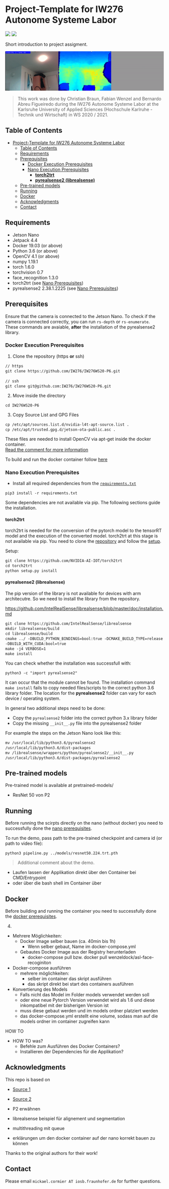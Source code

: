 # Project-Template for IW276 Autonome Systeme Labor

<a href="https://iwi-i-wiki.hs-karlsruhe.de/IWI_I/AutonomeSysteme/IW276WS20P6FaceExpressionRecognition"><img src="https://img.shields.io/badge/-Documentation-brightgreen"/></a>
<a href="https://hub.docker.com/repository/docker/wenzeldock/asl-p6-pyrealsense2"><img src="https://img.shields.io/badge/-Docker Hub-blue"/></a>

Short introduction to project assigment.

<p align="center">
  <img src="./demo.gif" />
</p>

> This work was done by Christian Braun, Fabian Wenzel and Bernardo Abreu Figueiredo during the IW276 Autonome Systeme Labor at the Karlsruhe University of Applied Sciences (Hochschule Karlruhe - Technik und Wirtschaft) in WS 2020 / 2021. 

## Table of Contents

- [Project-Template for IW276 Autonome Systeme Labor](#project-template-for-iw276-autonome-systeme-labor)
  - [Table of Contents](#table-of-contents)
  - [Requirements](#requirements)
  - [Prerequisites](#prerequisites)
    - [Docker Execution Prerequisites](#docker-execution-prerequisites)
    - [Nano Execution Prerequisites](#nano-execution-prerequisites)
      - [**torch2trt**](#torch2trt)
      - [**pyrealsense2 (librealsense)**](#pyrealsense2-librealsense)
  - [Pre-trained models <a name="pre-trained-models"></a>](#pre-trained-models-)
  - [Running](#running)
  - [Docker](#docker)
  - [Acknowledgments](#acknowledgments)
  - [Contact](#contact)

## Requirements

* Jetson Nano
* Jetpack 4.4
* Docker 19.03 (or above)
* Python 3.6 (or above)
* OpenCV 4.1 (or above)
* numpy 1.19.1
* torch 1.6.0
* torchvision 0.7
* face_recognition 1.3.0
* torch2trt (see [Nano Prerequisites](#torch2trt))
* pyrealsense2 2.38.1.2225 (see [Nano Prerequisites](#pyrealsense2-librealsense))

## Prerequisites

Ensure that the camera is connected to the Jetson Nano. 
To check if the camera is connected correctly, you can run `rs-depth` or `rs-enumerate`. These commands are avaiable, **after** the installation of the pyrealsense2 library.

### Docker Execution Prerequisites

1. Clone the repository (https **or** ssh)
```
// https
git clone https://github.com/IW276/IW276WS20-P6.git

// ssh
git clone git@github.com:IW276/IW276WS20-P6.git
```
2. Move inside the directory
```
cd IW276WS20-P6
```

3. Copy Source List and GPG Files

```
cp /etc/apt/sources.list.d/nvidia-l4t-apt-source.list .
cp /etc/apt/trusted.gpg.d/jetson-ota-public.asc .
```
These files are needed to install OpenCV via apt-get inside the docker container.  
[Read the comment for more information](https://github.com/dusty-nv/jetson-containers/issues/5#issuecomment-632829664)

To build and run the docker container follow [here](#docker)

### Nano Execution Prerequisites

- Install all required dependencies from the [`requirements.txt`](./requirements.txt)

```
pip3 install -r requirements.txt
```

Some dependencies are not available via pip. The following sections guide the installation.

#### **torch2trt**

torch2trt is needed for the conversion of the pytorch model to the tensorRT model and the execution of the converted model.
torch2trt at this stage is not available via pip.
You need to clone the [repository](https://github.com/NVIDIA-AI-IOT/torch2trt/) and follow the [setup](https://github.com/NVIDIA-AI-IOT/torch2trt/#setup).

Setup:
```
git clone https://github.com/NVIDIA-AI-IOT/torch2trt
cd torch2trt
python setup.py install
```

#### **pyrealsense2 (librealsense)**

The pip version of the library is not available for devices with arm architecutre. So we need to install the library from the repository.

https://github.com/IntelRealSense/librealsense/blob/master/doc/installation.md
```
git clone https://github.com/IntelRealSense/librealsense
mkdir librealsense/build
cd librealsense/build
cmake ../ -DBUILD_PYTHON_BINDINGS=bool:true -DCMAKE_BUILD_TYPE=release -DBUILD_WITH_CUDA:bool=true
make -j4 VERBOSE=1 
make install
```

You can check whether the installation was successfull with:
```
python3 -c "import pyrealsense2"
```

It can occur that the module cannot be found.
The installation command `make install` fails to copy needed files/scripts to the correct python 3.6 library folder. 
The location for the **pyrealsense2** folder can vary for each device / operating system.

In general two additional steps need to be done:
* Copy the `pyrealsense2` folder into the correct python 3.x library folder
* Copy the missing `__init__.py` file into the pyrealsense2 folder 

For example the steps on the Jetson Nano look like this:

```
mv /usr/local/lib/python3.6/pyrealsense2 /usr/local/lib/python3.6/dist-packages
mv /librealsense/wrappers/python/pyrealsense2/__init__.py /usr/local/lib/python3.6/dist-packages/pyrealsense2
```

## Pre-trained models <a name="pre-trained-models"></a>

Pre-trained model is available at pretrained-models/
- ResNet 50 von P2

## Running

Before running the scirpts directly on the nano (without docker) you need to successfully done the [nano prerequisites](#nano-execution-prerequisites).

To run the demo, pass path to the pre-trained checkpoint and camera id (or path to video file):
```
python3 pipeline.py ../models/resnet50.224.trt.pth
```
> Additional comment about the demo.

- Laufen lassen der Applikation direkt über den Container bei CMD/Entrypoint
- oder über die bash shell im Container über

## Docker

Before building and running the container you need to successfully done the [docker prerequisites](#docker-execution-prerequisites).


4. 

- Mehrere Möglichkeiten:
  - Docker Image selber bauen (ca. 40min bis 1h)
    - Wenn selber gebaut, Name im docker-compose.yml
  - Gebautes Docker Image aus der Registry herunterladen
    - docker-compose pull bzw. docker pull wenzeldock/asl-face-recoginiton
- Docker-compose ausführen  
  - mehrere möglichkeiten:
    - selber im container das skript ausführen
    - das skript direkt bei start des containers ausführen
- Konvertierung des Models
  - Falls nicht das Model im Folder models verwendet werden soll
  - oder eine neue Pytorch Version verwendet wird als 1.6 und diese inkompatibel mit der bisherigen Version ist
  - muss diese gebaut werden und im models ordner platziert werden
  - das docker-compose.yml erstellt eine volume, sodass man auf die models ordner im container zugreifen kann

HOW TO

- HOW TO was? 
  - Befehle zum Ausführen des Docker Containers?
  - Installieren der Dependencies für die Applikation?

## Acknowledgments

This repo is based on
  - [Source 1](https://github.com/)
  - [Source 2](https://github.com/)

- P2 erwähnen 
- librealsense beispiel für alignement und segmentation
- multithreading mit queue 
- erklärungen um den docker container auf der nano korrekt bauen zu können

Thanks to the original authors for their work!

## Contact
Please email `mickael.cormier AT iosb.fraunhofer.de` for further questions.
